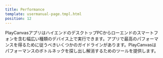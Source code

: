 ```yaml
---
title: Performance
template: usermanual-page.tmpl.html
position: 12
---
```


PlayCanvasアプリはハイエンドのデスクトップPCからローエンドのスマートフォンを含む幅広い種類のデバイス上で実行できます。アプリで最高のパフォーマンスを得るために従うべきいくつかのガイドラインがあります。PlayCanvasはパフォーマンスのボトルネックを探し出し解消するためのツールを提供します。

